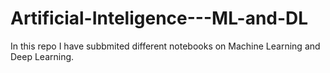 # Artificial-Inteligence---ML-and-DL

In this repo I have subbmited different notebooks on Machine Learning and Deep Learning.
